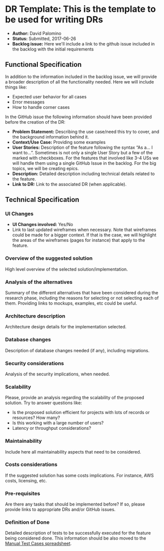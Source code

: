 # DR Template: This is the template to be used for writing DRs

- **Author:** David Palomino
- **Status:** Submitted, 2017-06-26
- **Backlog issue:** Here we'll include a link to the github issue included in the backlog with the initial requirements

## Functional Specification 

In addition to the information included in the backlog issue, we will provide a broader description of all the functionality needed. Here we will include things like: 
- Expected user behavior for all cases
- Error messages
- How to handle corner cases

In the GitHub issue the following information should have been provided before the creation of the DR: 
- **Problem Statement:** Describing the use case/need this try to cover, and the background information behind it.
- **Context/Use Case:** Providing some examples
- **User Stories:** Description of the feature following the syntax “As a… I want to…”. Sometimes is not only a single User Story but a few of the marked with checkboxes. For the features that involved like 3-4 USs we will handle them using a single GitHub Issue in the backlog. For the big topics, we will be creating epics. 
- **Description:** Detailed description including technical details related to the feature. 
- **Link to DR:** Link to the associated DR (when applicable).

## Technical Specification 

### UI Changes

- **UI Changes involved:** Yes/No
- Link to last updated wireframes when necessary. Note that wireframes could be made for a bigger context. If that is the case, we will highlight the areas of the wireframes (pages for instance) that apply to the feature. 


### Overview of the suggested solution 

High level overview of the selected solution/implementation. 


### Analysis of the alternatives

Summary of the different alternatives that have been considered during the research phase, including the reasons for selecting or not selecting each of them. Providing links to mockups, examples, etc could be useful. 


### Architecture description 

Architecture design details for the implementation selected. 


### Database changes

Description of database changes needed (if any), including migrations. 


### Security considerations

Analysis of the security implications, when needed. 


### Scalability 

Please, provide an analysis regarding the scalability of the proposed solution. Try to answer questions like: 
- Is the proposed solution efficient for projects with lots of records or resources? How many? 
- Is this working with a large number of users? 
- Latency or throughput considerations? 


### Maintainability 

Include here all maintainability aspects that need to be considered. 


### Costs considerations

If the suggested solution has some costs implications. For instance, AWS costs, licensing, etc. 


### Pre-requisites

Are there any tasks that should be implemented before? If so, please provide links to appropriate DRs and/or GitHub issues. 


### Definition of Done

Detailed description of tests to be successfully executed for the feature being considered done. This information should be also moved to the [Manual Test Cases spreadsheet](https://docs.google.com/spreadsheets/d/1JmKVAmdQgjdzg8YhrSDtfBtWckkv7aq4-ZIZCmwbbwU/edit#gid=0). 
